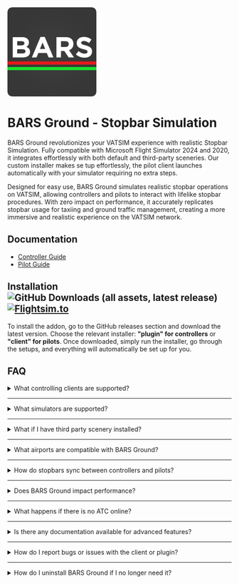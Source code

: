 <img src="https://raw.githubusercontent.com/AussieScorcher/BARS/dev/Assets/BARS.png" width="200" height="200">


# BARS Ground - Stopbar Simulation

BARS Ground revolutionizes your VATSIM experience with realistic Stopbar Simulation. Fully compatible with Microsoft Flight Simulator 2024 and 2020, it integrates effortlessly with both default and third-party sceneries. Our custom installer makes se  tup effortlessly, the pilot client launches automatically with your simulator requiring no extra steps.

Designed for easy use, BARS Ground simulates realistic stopbar operations on VATSIM, allowing controllers and pilots to interact with lifelike stopbar procedures. With zero impact on performance, it accurately replicates stopbar usage for taxiing and ground traffic management, creating a more immersive and realistic experience on the VATSIM network.

## Documentation

- [Controller Guide](controller-guide.md)
- [Pilot Guide](pilot-guide.md)


## Installation ![GitHub Downloads (all assets, latest release)](https://img.shields.io/github/downloads/AussieScorcher/BARS/latest/total) [![Flightsim.to](https://img.shields.io/badge/Flightsim.to-View%20Plugin-blue?logo=flightsim)](https://flightsim.to/)



To install the addon, go to the GitHub releases section and download the latest version. Choose the relevant installer: **"plugin" for controllers** or **"client" for pilots**. Once downloaded, simply run the installer, go through the setups, and everything will automatically be set up for you.

## FAQ

<details>
<summary>What controlling clients are supported? </summary>
<br>
<ul> <li> Answer </li> </ul>
<br>
</details>

---

<details>
<summary> What simulators are supported? </summary>
<br>
<ul> <li> Answer </li> </ul>
<br>
</details>

---

<details>
<summary> What if I have third party scenery installed? </summary>
<br>
<ul> <li> Answer </li> </ul>
<br>
</details>

---

<details>
<summary> What airports are compatible with BARS Ground? </summary>
<br>
<ul> <li> Answer </li> </ul>
<br>
</details>

---

<details>
<summary> How do stopbars sync between controllers and pilots? </summary>
<br>
<ul> <li> Answer </li> </ul>
<br>
</details>

---

<details>
<summary> Does BARS Ground impact performance? </summary>
<br>
<ul> <li> Answer </li> </ul>
<br>
</details>

---

<details>
<summary> What happens if there is no ATC online? </summary>
<br>
<ul> <li> Answer </li> </ul>
<br>
</details>

---

<details>
<summary> Is there any documentation available for advanced features? </summary>
<br>
<ul> <li> Answer </li> </ul>
<br>
</details>

---

<details>
<summary> How do I report bugs or issues with the client or plugin? </summary>
<br>
<ul> <li> Answer </li> </ul>
<br>
</details>

---

<details>
<summary> How do I uninstall BARS Ground if I no longer need it? </summary>
<br>
<ul> <li> Answer </li> </ul>
<br>
</details>

<!----
## Gallery
![App Screenshot](Assets/)
-->


